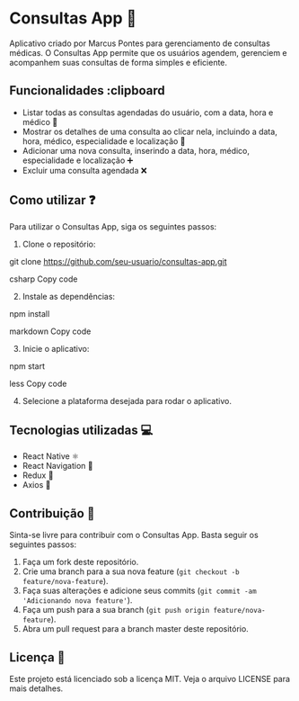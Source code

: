 # Consultas App :calendar:

Aplicativo criado por Marcus Pontes para gerenciamento de consultas médicas. O Consultas App permite que os usuários agendem, gerenciem e acompanhem suas consultas de forma simples e eficiente.

## Funcionalidades :clipboard

- Listar todas as consultas agendadas do usuário, com a data, hora e médico :memo:
- Mostrar os detalhes de uma consulta ao clicar nela, incluindo a data, hora, médico, especialidade e localização :mag_right:
- Adicionar uma nova consulta, inserindo a data, hora, médico, especialidade e localização :heavy_plus_sign:
- Excluir uma consulta agendada :x:

## Como utilizar :question:

Para utilizar o Consultas App, siga os seguintes passos:

1. Clone o repositório:

git clone https://github.com/seu-usuario/consultas-app.git

csharp
Copy code

2. Instale as dependências:

npm install

markdown
Copy code

3. Inicie o aplicativo:

npm start

less
Copy code

4. Selecione a plataforma desejada para rodar o aplicativo.

## Tecnologias utilizadas :computer:

- React Native :atom_symbol:
- React Navigation :round_pushpin:
- Redux :arrows_counterclockwise:
- Axios :calling:

## Contribuição :handshake:

Sinta-se livre para contribuir com o Consultas App. Basta seguir os seguintes passos:

1. Faça um fork deste repositório.
2. Crie uma branch para a sua nova feature (`git checkout -b feature/nova-feature`).
3. Faça suas alterações e adicione seus commits (`git commit -am 'Adicionando nova feature'`).
4. Faça um push para a sua branch (`git push origin feature/nova-feature`).
5. Abra um pull request para a branch master deste repositório.

## Licença :memo:

Este projeto está licenciado sob a licença MIT. Veja o arquivo LICENSE para mais detalhes.